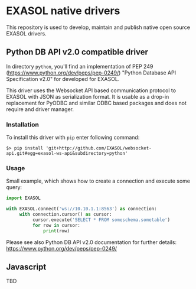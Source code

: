 # EXASOL native drivers

This repository is used to develop, maintain and publish native open
source EXASOL drivers.

## Python DB API v2.0 compatible driver

In directory `python`, you'll find an implementation of PEP 249
(https://www.python.org/dev/peps/pep-0249/) "Python Database API
Specification v2.0" for developed for EXASOL.

This driver uses the Websocket API based communication protocol to
EXASOL with JSON as serialization format. It is usable as a drop-in 
replacement for PyODBC and similar ODBC based packages and does
not require and driver manager.


### Installation

To install this driver with `pip` enter following command:
```shell
$> pip install 'git+http://github.com/EXASOL/websocket-api.git#egg=exasol-ws-api&subdirectory=python'
```

### Usage

Small example, which shows how to create a connection and execute some query:
```python
import EXASOL

with EXASOL.connect('ws://10.10.1.1:8563') as connection:
     with connection.cursor() as cursor:
          cursor.execute('SELECT * FROM someschema.sometable')
          for row in cursor:
              print(row)
```


Please see also Python DB API v2.0 documentation for further details:
https://www.python.org/dev/peps/pep-0249/

## Javascript

TBD
